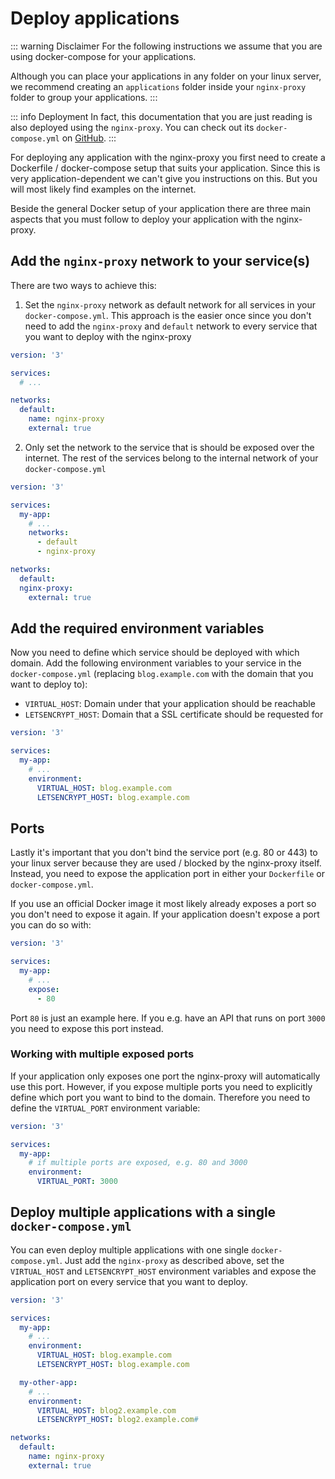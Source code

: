 # Deploy applications

::: warning Disclaimer
For the following instructions we assume that you are using docker-compose for your applications.

Although you can place your applications in any folder on your linux server, we recommend creating an `applications` folder inside your `nginx-proxy` folder to group your applications.
:::

::: info Deployment
In fact, this documentation that you are just reading is also deployed using the `nginx-proxy`. You can check out its `docker-compose.yml` on [GitHub](https://github.com/larsrickert/nginx-proxy/blob/docs/docker-compose.yml).
:::

For deploying any application with the nginx-proxy you first need to create a Dockerfile / docker-compose setup that suits your application. Since this is very application-dependent we can't give you instructions on this. But you will most likely find examples on the internet.

Beside the general Docker setup of your application there are three main aspects that you must follow to deploy your application with the nginx-proxy.

## Add the `nginx-proxy` network to your service(s)

There are two ways to achieve this:

1. Set the `nginx-proxy` network as default network for all services in your `docker-compose.yml`. This approach is the easier once since you don't need to add the `nginx-proxy` and `default` network to every service that you want to deploy with the nginx-proxy

```yml
version: '3'

services:
  # ...

networks:
  default:
    name: nginx-proxy
    external: true
```

2. Only set the network to the service that is should be exposed over the internet. The rest of the services belong to the internal network of your `docker-compose.yml`

```yml
version: '3'

services:
  my-app:
    # ...
    networks:
      - default
      - nginx-proxy

networks:
  default:
  nginx-proxy:
    external: true
```

## Add the required environment variables

Now you need to define which service should be deployed with which domain. Add the following environment variables to your service in the `docker-compose.yml` (replacing `blog.example.com` with the domain that you want to deploy to):

- `VIRTUAL_HOST`: Domain under that your application should be reachable
- `LETSENCRYPT_HOST`: Domain that a SSL certificate should be requested for

```yml
version: '3'

services:
  my-app:
    # ...
    environment:
      VIRTUAL_HOST: blog.example.com
      LETSENCRYPT_HOST: blog.example.com
```

## Ports

Lastly it's important that you don't bind the service port (e.g. 80 or 443) to your linux server because they are used / blocked by the nginx-proxy itself.
Instead, you need to expose the application port in either your `Dockerfile` or `docker-compose.yml`.

If you use an official Docker image it most likely already exposes a port so you don't need to expose it again. If your application doesn't expose a port you can do so with:

```yml
version: '3'

services:
  my-app:
    # ...
    expose:
      - 80
```

Port `80` is just an example here. If you e.g. have an API that runs on port `3000` you need to expose this port instead.

### Working with multiple exposed ports

If your application only exposes one port the nginx-proxy will automatically use this port. However, if you expose multiple ports you need to explicitly define which port you want to bind to the domain. Therefore you need to define the `VIRTUAL_PORT` environment variable:

```yml
version: '3'

services:
  my-app:
    # if multiple ports are exposed, e.g. 80 and 3000
    environment:
      VIRTUAL_PORT: 3000
```

## Deploy multiple applications with a single `docker-compose.yml`

You can even deploy multiple applications with one single `docker-compose.yml`. Just add the `nginx-proxy` as described above, set the `VIRTUAL_HOST` and `LETSENCRYPT_HOST` environment variables and expose the application port on every service that you want to deploy.

```yml
version: '3'

services:
  my-app:
    # ...
    environment:
      VIRTUAL_HOST: blog.example.com
      LETSENCRYPT_HOST: blog.example.com

  my-other-app:
    # ...
    environment:
      VIRTUAL_HOST: blog2.example.com
      LETSENCRYPT_HOST: blog2.example.com#

networks:
  default:
    name: nginx-proxy
    external: true
```
